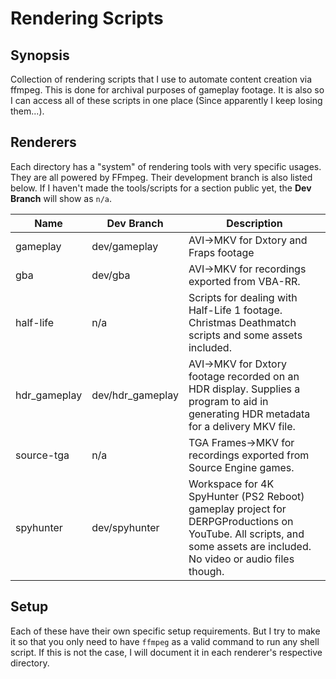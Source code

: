 # Rendering Scripts

## Synopsis
Collection of rendering scripts that I use to automate content creation via
ffmpeg. This is done for archival purposes of gameplay footage. It is also
so I can access all of these scripts in one place (Since apparently I keep
losing them...).

## Renderers
Each directory has a "system" of rendering tools with very specific usages.
They are all powered by FFmpeg. Their development branch is also listed below.
If I haven't made the tools/scripts for a section public yet, the
**Dev Branch** will show as `n/a`.

| Name               | Dev Branch         | Description |
| ------------------ | ------------------ | --- |
| gameplay           | dev/gameplay       | AVI-\>MKV for Dxtory and Fraps footage |
| gba                | dev/gba            | AVI-\>MKV for recordings exported from VBA-RR. |
| half-life          | n/a                | Scripts for dealing with Half-Life 1 footage. Christmas Deathmatch scripts and some assets included. |
| hdr\_gameplay      | dev/hdr\_gameplay  | AVI-\>MKV for Dxtory footage recorded on an HDR display. Supplies a program to aid in generating HDR metadata for a delivery MKV file. |
| source-tga         | n/a                | TGA Frames-\>MKV for recordings exported from Source Engine games. |
| spyhunter          | dev/spyhunter      | Workspace for 4K SpyHunter (PS2 Reboot) gameplay project for DERPGProductions on YouTube. All scripts, and some assets are included. No video or audio files though. |

## Setup
Each of these have their own specific setup requirements. But I try to make
it so that you only need to have `ffmpeg` as a valid command to run any shell
script. If this is not the case, I will document it in each renderer's
respective directory.
